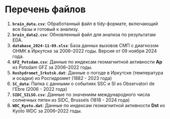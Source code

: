# Перечень файлов

1.  **`brain_data.csv`**: Обработанный файл в tidy-формате, включающий все базы и готовый к анализу.
2.  **`brain_data2.csv`**: Обновленный файл для анализа по результатам EDA.
3.  **`database_2024-11-09.xlsx`**: База данных вызовов СМП с диагнозом ОНМК в Иркутске за 2006–2022 годы. Версия от 09 ноября 2024 года.
4.  **`GFZ_Potsdam.csv`**: Данные по индексам геомагнитной активности **Ap** из Potsdam GFZ за 2006–2022 годы.
5.  **`Roshydromet_Irkutsk.dat`**: Данные о погоде в Иркутске (температура и осадки) из Росгидромет (1882 - 2023 года)
6.  **`SC_data`**: Папка с данными о событиях SSC и SI из Observatori de l'Ebre (2006 - 2022 года)
7.  **`SIDC_SILSO.csv`**: Данные по значениям международного числа солнечных пятен из SIDC, Brussels (1818 - 2024 года)
8.  **`WDC_Kyoto.dat`**: Данные по индексам геомагнитной активности **Dst** из Kyoto WDC за 2006–2022 годы.
  

